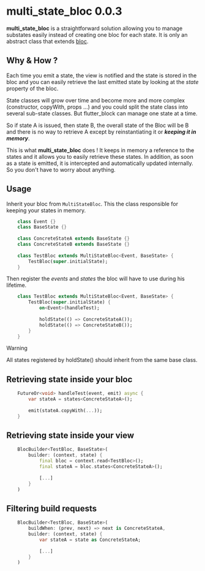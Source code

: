 # multi_state_bloc 0.0.3

**multi_state_bloc** is a straightforward solution allowing you to manage substates easily instead of creating one bloc for each state. It is only an abstract class that extends [bloc](https://github.com/felangel/bloc).


## Why & How ?

Each time you emit a state, the view is notified and the state is stored in the bloc and you can easily retrieve the last emitted state by looking at the *state* property of the bloc.

State classes will grow over time and become more and more complex (constructor, copyWith, props ...) and you could split the state class into several sub-state classes. But flutter_block can manage one state at a time. 

So if state A is issued, then state B, the overall state of the Bloc will be B and there is no way to retrieve A except by reinstantiating it or ***keeping it in memory***. 

This is what **multi_state_bloc** does ! It keeps in memory a reference to the states and it allows you to easily retrieve these states. In addition, as soon as a state is emitted, it is intercepted and automatically updated internally. So you don't have to worry about anything.


## Usage 

Inherit your bloc from `MultiStateBloc`. This the class responsible for keeping your states in memory.

```dart
    class Event {} 
    class BaseState {}
    
    class ConcreteStateA extends BaseState {}
    class ConcreteStateB extends BaseState {}
    
    class TestBloc extends MultiStateBloc<Event, BaseState> { 
        TestBloc(super.initialState);
    }
```


Then register the *events* and *states* the bloc will have to use during his lifetime.

```dart
    class TestBloc extends MultiStateBloc<Event, BaseState> { 
        TestBloc(super.initialState) {
            on<Event>(handleTest);
            
            holdState(() => ConcreteStateA());
            holdState(() => ConcreteStateB());
        }
    }
```

> [!WARNING]
> All states registered by holdState() should inherit from the same base class.


## Retrieving state inside your bloc

```dart
    FutureOr<void> handleTest(event, emit) async {
        var stateA = states<ConcreteStateA>();
        
        emit(stateA.copyWith(...));
    }
```

## Retrieving state inside your view

```dart
    BlocBuilder<TestBloc, BaseState>(
        builder: (context, state) {
            final bloc = context.read<TestBloc>();
            final stateA = bloc.states<ConcreteStateA>();
            
            [...]
        }
    )
```

## Filtering build requests

```dart
    BlocBuilder<TestBloc, BaseState>(
        buildWhen: (prev, next) => next is ConcreteStateA,
        builder: (context, state) {
            var stateA = state as ConcreteStateA;
            
            [...]
        }
    )
```

